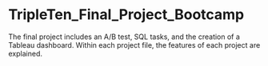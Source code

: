# TripleTen_Final_Project_Bootcamp
The final project includes an A/B test, SQL tasks, and the creation of a Tableau dashboard. Within each project file, the features of each project are explained.

